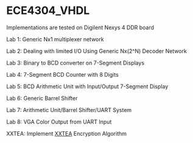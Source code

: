 # ECE4304_VHDL
Implementations are tested on Digilent Nexys 4 DDR board

Lab 1: Generic Nx1 multiplexer network

Lab 2: Dealing with limited I/O Using Generic Nx(2^N) Decoder Network

Lab 3: Binary to BCD converter on 7-Segment Displays

Lab 4: 7-Segment BCD Counter with 8 Digits 

Lab 5: BCD Arithmetic Unit with Input/Output 7-Segment Display

Lab 6: Generic Barrel Shifter 

Lab 7: Arithmetic Unit/Barrel Shifter/UART System

Lab 8: VGA Color Output from UART Input

XXTEA: Implement [XXTEA](https://en.wikipedia.org/wiki/XXTEA) Encryption Algorithm
